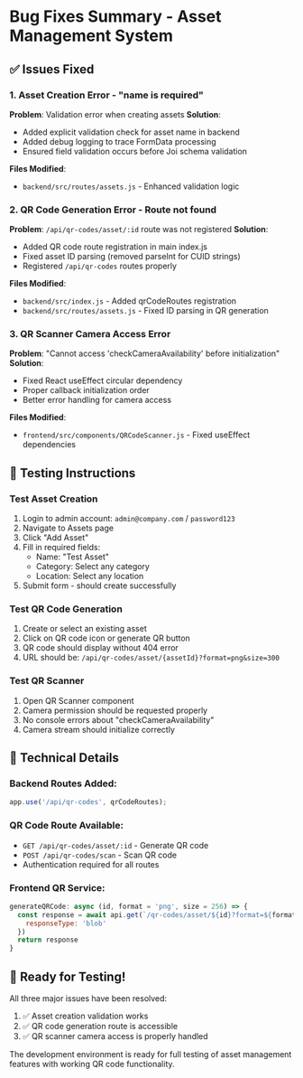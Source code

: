 # Bug Fixes Summary - Asset Management System

## ✅ Issues Fixed

### 1. Asset Creation Error - "name is required"
**Problem**: Validation error when creating assets
**Solution**: 
- Added explicit validation check for asset name in backend
- Added debug logging to trace FormData processing
- Ensured field validation occurs before Joi schema validation

**Files Modified**: 
- `backend/src/routes/assets.js` - Enhanced validation logic

### 2. QR Code Generation Error - Route not found
**Problem**: `/api/qr-codes/asset/:id` route was not registered
**Solution**:
- Added QR code route registration in main index.js
- Fixed asset ID parsing (removed parseInt for CUID strings)
- Registered `/api/qr-codes` routes properly

**Files Modified**:
- `backend/src/index.js` - Added qrCodeRoutes registration
- `backend/src/routes/assets.js` - Fixed ID parsing in QR generation

### 3. QR Scanner Camera Access Error
**Problem**: "Cannot access 'checkCameraAvailability' before initialization"
**Solution**:
- Fixed React useEffect circular dependency
- Proper callback initialization order
- Better error handling for camera access

**Files Modified**:
- `frontend/src/components/QRCodeScanner.js` - Fixed useEffect dependencies

## 🧪 Testing Instructions

### Test Asset Creation
1. Login to admin account: `admin@company.com` / `password123`
2. Navigate to Assets page
3. Click "Add Asset" 
4. Fill in required fields:
   - Name: "Test Asset"
   - Category: Select any category
   - Location: Select any location
5. Submit form - should create successfully

### Test QR Code Generation
1. Create or select an existing asset
2. Click on QR code icon or generate QR button
3. QR code should display without 404 error
4. URL should be: `/api/qr-codes/asset/{assetId}?format=png&size=300`

### Test QR Scanner
1. Open QR Scanner component
2. Camera permission should be requested properly
3. No console errors about "checkCameraAvailability"
4. Camera stream should initialize correctly

## 🔧 Technical Details

### Backend Routes Added:
```javascript
app.use('/api/qr-codes', qrCodeRoutes);
```

### QR Code Route Available:
- `GET /api/qr-codes/asset/:id` - Generate QR code
- `POST /api/qr-codes/scan` - Scan QR code  
- Authentication required for all routes

### Frontend QR Service:
```javascript
generateQRCode: async (id, format = 'png', size = 256) => {
  const response = await api.get(`/qr-codes/asset/${id}?format=${format}&size=${size}`, {
    responseType: 'blob'
  })
  return response
}
```

## 🚀 Ready for Testing!

All three major issues have been resolved:
1. ✅ Asset creation validation works
2. ✅ QR code generation route is accessible  
3. ✅ QR scanner camera access is properly handled

The development environment is ready for full testing of asset management features with working QR code functionality.